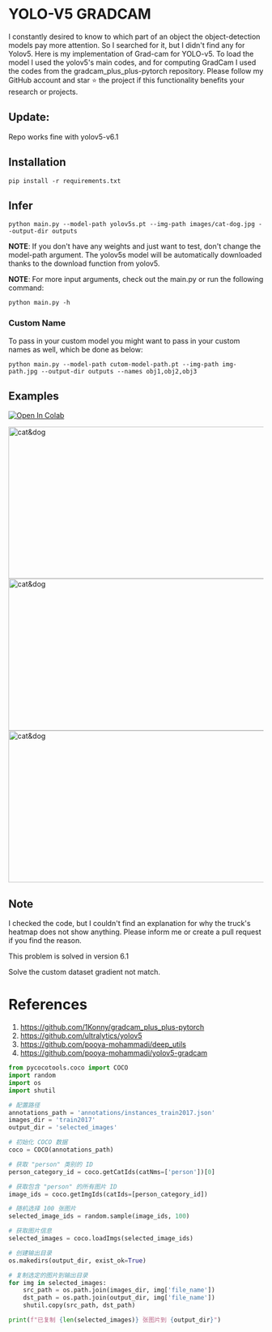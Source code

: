# YOLO-V5 GRADCAM

I constantly desired to know to which part of an object the object-detection models pay more attention. So I searched for it, but I didn't find any for Yolov5.
Here is my implementation of Grad-cam for YOLO-v5. To load the model I used the yolov5's main codes, and for computing GradCam I used the codes from the gradcam_plus_plus-pytorch repository.
Please follow my GitHub account and star ⭐ the project if this functionality benefits your research or projects.

## Update:
Repo works fine with yolov5-v6.1


## Installation
`pip install -r requirements.txt`

## Infer
`python main.py --model-path yolov5s.pt --img-path images/cat-dog.jpg --output-dir outputs`

**NOTE**: If you don't have any weights and just want to test, don't change the model-path argument. The yolov5s model will be automatically downloaded thanks to the download function from yolov5. 

**NOTE**: For more input arguments, check out the main.py or run the following command:

```python main.py -h```

### Custom Name
To pass in your custom model you might want to pass in your custom names as well, which be done as below:
```
python main.py --model-path cutom-model-path.pt --img-path img-path.jpg --output-dir outputs --names obj1,obj2,obj3 
```
## Examples
[![Open In Colab](https://colab.research.google.com/assets/colab-badge.svg)](https://colab.research.google.com/github/pooya-mohammadi/yolov5-gradcam/blob/master/main.ipynb)

<img src="https://raw.githubusercontent.com/pooya-mohammadi/yolov5-gradcam/master/outputs/eagle-res.jpg" alt="cat&dog" height="300" width="1200">
<img src="https://raw.githubusercontent.com/pooya-mohammadi/yolov5-gradcam/master/outputs/cat-dog-res.jpg" alt="cat&dog" height="300" width="1200">
<img src="https://raw.githubusercontent.com/pooya-mohammadi/yolov5-gradcam/master/outputs/dog-res.jpg" alt="cat&dog" height="300" width="1200">

## Note
I checked the code, but I couldn't find an explanation for why the truck's heatmap does not show anything. Please inform me or create a pull request if you find the reason.

This problem is solved in version 6.1

Solve the custom dataset gradient not match.

# References
1. https://github.com/1Konny/gradcam_plus_plus-pytorch
2. https://github.com/ultralytics/yolov5
3. https://github.com/pooya-mohammadi/deep_utils
4. https://github.com/pooya-mohammadi/yolov5-gradcam




```python
from pycocotools.coco import COCO
import random
import os
import shutil

# 配置路径
annotations_path = 'annotations/instances_train2017.json'
images_dir = 'train2017'
output_dir = 'selected_images'

# 初始化 COCO 数据
coco = COCO(annotations_path)

# 获取 "person" 类别的 ID
person_category_id = coco.getCatIds(catNms=['person'])[0]

# 获取包含 "person" 的所有图片 ID
image_ids = coco.getImgIds(catIds=[person_category_id])

# 随机选择 100 张图片
selected_image_ids = random.sample(image_ids, 100)

# 获取图片信息
selected_images = coco.loadImgs(selected_image_ids)

# 创建输出目录
os.makedirs(output_dir, exist_ok=True)

# 复制选定的图片到输出目录
for img in selected_images:
    src_path = os.path.join(images_dir, img['file_name'])
    dst_path = os.path.join(output_dir, img['file_name'])
    shutil.copy(src_path, dst_path)

print(f"已复制 {len(selected_images)} 张图片到 {output_dir}")

